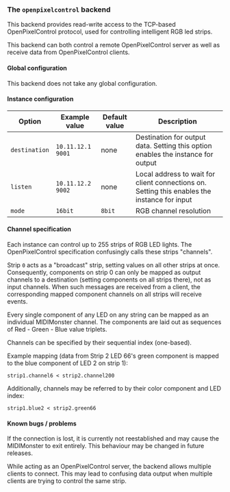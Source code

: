 ### The `openpixelcontrol` backend

This backend provides read-write access to the TCP-based OpenPixelControl protocol,
used for controlling intelligent RGB led strips.

This backend can both control a remote OpenPixelControl server as well as receive data
from OpenPixelControl clients.

#### Global configuration

This backend does not take any global configuration.

#### Instance configuration

| Option	| Example value		| Default value 	| Description		|
|---------------|-----------------------|-----------------------|-----------------------|
| `destination`	| `10.11.12.1 9001`	| none			| Destination for output data. Setting this option enables the instance for output |
| `listen`	| `10.11.12.2 9002`	| none			| Local address to wait for client connections on. Setting this enables the instance for input |
| `mode`	| `16bit`		| `8bit`		| RGB channel resolution |

#### Channel specification

Each instance can control up to 255 strips of RGB LED lights. The OpenPixelControl specification
confusingly calls these strips "channels".

Strip `0` acts as a "broadcast" strip, setting values on all other strips at once.
Consequently, components on strip 0 can only be mapped as output channels to a destination
(setting components on all strips there), not as input channels. When such messages are received from
a client, the corresponding mapped component channels on all strips will receive events.

Every single component of any LED on any string can be mapped as an individual MIDIMonster channel.
The components are laid out as sequences of Red - Green - Blue value triplets.

Channels can be specified by their sequential index (one-based).

Example mapping (data from Strip 2 LED 66's green component is mapped to the blue component of LED 2 on strip 1):
```
strip1.channel6 < strip2.channel200
```

Additionally, channels may be referred to by their color component and LED index:
```
strip1.blue2 < strip2.green66
```

#### Known bugs / problems

If the connection is lost, it is currently not reestablished and may cause the MIDIMonster to exit entirely.
This behaviour may be changed in future releases.

While acting as an OpenPixelControl server, the backend allows multiple clients to connect.
This may lead to confusing data output when multiple clients are trying to control the same strip.
